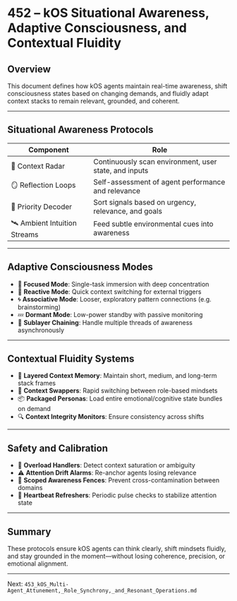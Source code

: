 # 452 – kOS Situational Awareness, Adaptive Consciousness, and Contextual Fluidity

## Overview
This document defines how kOS agents maintain real-time awareness, shift consciousness states based on changing demands, and fluidly adapt context stacks to remain relevant, grounded, and coherent.

---

## Situational Awareness Protocols

| Component | Role |
|----------|------|
| 🧭 Context Radar | Continuously scan environment, user state, and inputs |
| 🪞 Reflection Loops | Self-assessment of agent performance and relevance |
| 🧠 Priority Decoder | Sort signals based on urgency, relevance, and goals |
| 🛰️ Ambient Intuition Streams | Feed subtle environmental cues into awareness |

---

## Adaptive Consciousness Modes

- 🧘 **Focused Mode**: Single-task immersion with deep concentration
- 🔁 **Reactive Mode**: Quick context switching for external triggers
- 🌀 **Associative Mode**: Looser, exploratory pattern connections (e.g. brainstorming)
- 💤 **Dormant Mode**: Low-power standby with passive monitoring
- 🧬 **Sublayer Chaining**: Handle multiple threads of awareness asynchronously

---

## Contextual Fluidity Systems

- 🧱 **Layered Context Memory**: Maintain short, medium, and long-term stack frames
- 🔄 **Context Swappers**: Rapid switching between role-based mindsets
- 📦 **Packaged Personas**: Load entire emotional/cognitive state bundles on demand
- 🔍 **Context Integrity Monitors**: Ensure consistency across shifts

---

## Safety and Calibration

- 🛑 **Overload Handlers**: Detect context saturation or ambiguity
- ⚠️ **Attention Drift Alarms**: Re-anchor agents losing relevance
- 🔐 **Scoped Awareness Fences**: Prevent cross-contamination between domains
- 🔁 **Heartbeat Refreshers**: Periodic pulse checks to stabilize attention state

---

## Summary
These protocols ensure kOS agents can think clearly, shift mindsets fluidly, and stay grounded in the moment—without losing coherence, precision, or emotional alignment.

---
Next: `453_kOS_Multi-Agent_Attunement,_Role_Synchrony,_and_Resonant_Operations.md`


